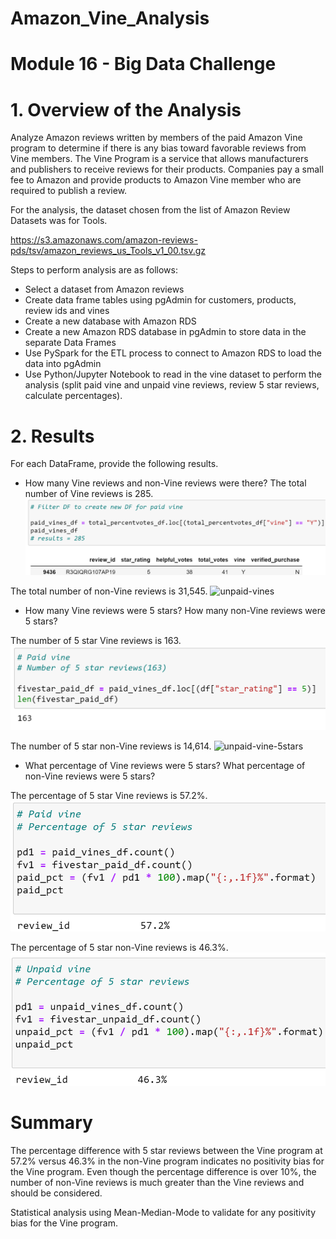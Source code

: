# Amazon_Vine_Analysis

# Module 16 - Big Data Challenge

# 1. Overview of the Analysis

Analyze Amazon reviews written by members of the paid Amazon
Vine program to determine if there is any bias toward favorable 
reviews from Vine members. The Vine Program is a service that allows
manufacturers and publishers to receive reviews for their products. 
Companies pay a small fee to Amazon and provide products to Amazon Vine member who are required to publish a review.

For the analysis, the dataset chosen from the list of Amazon 
Review Datasets was for Tools.

https://s3.amazonaws.com/amazon-reviews-pds/tsv/amazon_reviews_us_Tools_v1_00.tsv.gz

Steps to perform analysis are as follows:
- Select a dataset from Amazon reviews
- Create data frame tables using pgAdmin for customers, products,
review ids and vines
- Create a new database with Amazon RDS
- Create a new Amazon RDS database in pgAdmin to store data
in the separate Data Frames 
- Use PySpark for the ETL process to connect to Amazon RDS to load 
the data into pgAdmin
- Use Python/Jupyter Notebook to read in the vine dataset to perform the analysis (split paid vine and unpaid vine reviews, review 5 star reviews, calculate percentages).
 

# 2. Results

For each DataFrame, provide the following results.

- How many Vine reviews and non-Vine reviews were there?
The total number of Vine reviews is 285.
![paid-vines](Resources/paid-vines.png)

The total number of non-Vine reviews is 31,545.
![unpaid-vines](Resources/unpaid-vines.png)

- How many Vine reviews were 5 stars? How many non-Vine reviews were 
5 stars?

The number of 5 star Vine reviews is 163.
![paid-vine-5stars](Resources/paid-vine-5stars.png)

The number of 5 star non-Vine reviews is 14,614.
![unpaid-vine-5stars](Resources/unpaid-vine-5stars.png)

- What percentage of Vine reviews were 5 stars? What percentage of 
non-Vine reviews were 5 stars?

The percentage of 5 star Vine reviews is 57.2%.
![paid-vine-percentage](Resources/paid-vine-percentage.png)

The percentage of 5 star non-Vine reviews is 46.3%.
![unpaid-vine-5stars](Resources/unpaid-vine-percentage.png)


# Summary

The percentage difference with 5 star reviews between the Vine
program at 57.2% versus 46.3% in the non-Vine program indicates 
no positivity bias for the Vine program. Even though the percentage
difference is over 10%, the number of non-Vine reviews is much
greater than the Vine reviews and should be considered.

Statistical analysis using Mean-Median-Mode to
validate for any positivity bias for the Vine program.

